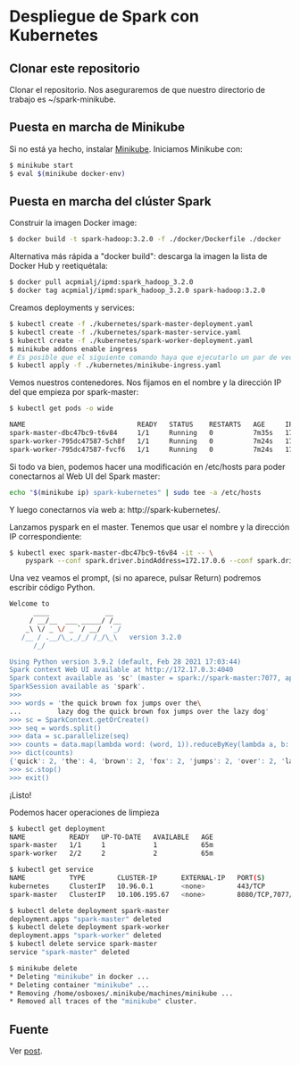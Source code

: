 # Despliegue de Spark con Kubernetes

## Clonar este repositorio

Clonar el repositorio. Nos aseguraremos de que nuestro directorio de trabajo es ~/spark-minikube. 

## Puesta en marcha de Minikube

Si no está ya hecho, instalar [Minikube](https://kubernetes.io/docs/setup/minikube/). Iniciamos Minikube con:

```sh
$ minikube start
$ eval $(minikube docker-env)
```

## Puesta en marcha del clúster Spark

Construir la imagen Docker image:

```sh
$ docker build -t spark-hadoop:3.2.0 -f ./docker/Dockerfile ./docker
```

Alternativa más rápida a "docker build": descarga la imagen la lista de Docker Hub y reetiquétala:
```sh
$ docker pull acpmialj/ipmd:spark_hadoop_3.2.0
$ docker tag acpmialj/ipmd:spark_hadoop_3.2.0 spark-hadoop:3.2.0
```


Creamos deployments y services:

```sh
$ kubectl create -f ./kubernetes/spark-master-deployment.yaml
$ kubectl create -f ./kubernetes/spark-master-service.yaml
$ kubectl create -f ./kubernetes/spark-worker-deployment.yaml
$ minikube addons enable ingress
# Es posible que el siguiente comando haya que ejecutarlo un par de veces, tarda
$ kubectl apply -f ./kubernetes/minikube-ingress.yaml
```

Vemos nuestros contenedores. Nos fijamos en el nombre y la dirección IP del que empieza por spark-master:
```sh
$ kubectl get pods -o wide

NAME                            READY   STATUS    RESTARTS   AGE     IP           NODE       NOMINATED NODE   READINESS GATES
spark-master-dbc47bc9-t6v84     1/1     Running   0          7m35s   172.17.0.6   minikube   <none>           <none>
spark-worker-795dc47587-5ch8f   1/1     Running   0          7m24s   172.17.0.9   minikube   <none>           <none>
spark-worker-795dc47587-fvcf6   1/1     Running   0          7m24s   172.17.0.7   minikube   <none>           <none>
```

Si todo va bien, podemos hacer una modificación en /etc/hosts para poder conectarnos al Web UI del Spark master:
```sh
echo "$(minikube ip) spark-kubernetes" | sudo tee -a /etc/hosts
```
Y luego conectarnos vía web a: http://spark-kubernetes/. 

Lanzamos pyspark en el master. Tenemos que usar el nombre y la dirección IP correspondiente:

```sh
$ kubectl exec spark-master-dbc47bc9-t6v84 -it -- \
    pyspark --conf spark.driver.bindAddress=172.17.0.6 --conf spark.driver.host=172.17.0.6
```

Una vez veamos el prompt, (si no aparece, pulsar Return) podremos escribir código Python.

```sh
Welcome to
      ____              __
     / __/__  ___ _____/ /__
    _\ \/ _ \/ _ `/ __/  '_/
   /__ / .__/\_,_/_/ /_/\_\   version 3.2.0
      /_/

Using Python version 3.9.2 (default, Feb 28 2021 17:03:44)
Spark context Web UI available at http://172.17.0.3:4040
Spark context available as 'sc' (master = spark://spark-master:7077, app id = app-20221118101454-0000).
SparkSession available as 'spark'.
>>>
>>> words = 'the quick brown fox jumps over the\
...         lazy dog the quick brown fox jumps over the lazy dog'
>>> sc = SparkContext.getOrCreate()
>>> seq = words.split()
>>> data = sc.parallelize(seq)
>>> counts = data.map(lambda word: (word, 1)).reduceByKey(lambda a, b: a + b).collect()
>>> dict(counts)
{'quick': 2, 'the': 4, 'brown': 2, 'fox': 2, 'jumps': 2, 'over': 2, 'lazy': 2, 'dog': 2}
>>> sc.stop()
>>> exit()
```

¡Listo!

Podemos hacer operaciones de limpieza

```sh
$ kubectl get deployment
NAME           READY   UP-TO-DATE   AVAILABLE   AGE
spark-master   1/1     1            1           65m
spark-worker   2/2     2            2           65m

$ kubectl get service
NAME           TYPE        CLUSTER-IP      EXTERNAL-IP   PORT(S)             AGE
kubernetes     ClusterIP   10.96.0.1       <none>        443/TCP             71m
spark-master   ClusterIP   10.106.195.67   <none>        8080/TCP,7077/TCP   65m

$ kubectl delete deployment spark-master
deployment.apps "spark-master" deleted
$ kubectl delete deployment spark-worker
deployment.apps "spark-worker" deleted
$ kubectl delete service spark-master
service "spark-master" deleted

$ minikube delete
* Deleting "minikube" in docker ...
* Deleting container "minikube" ...
* Removing /home/osboxes/.minikube/machines/minikube ...
* Removed all traces of the "minikube" cluster.
```

## Fuente

Ver [post](https://testdriven.io/deploying-spark-on-kubernetes).
